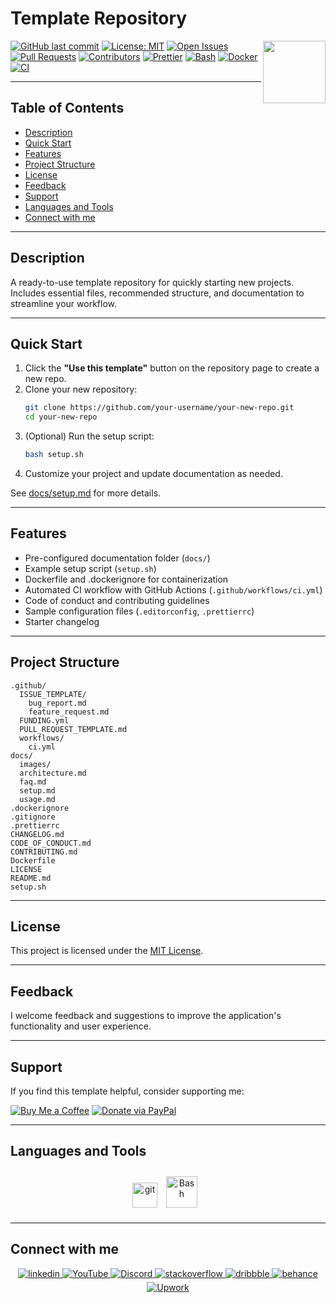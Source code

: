 # Template Repository

<img align="right" src="https://media.giphy.com/media/du3J3cXyzhj75IOgvA/giphy.gif" width="100"/>

[![GitHub last commit](https://img.shields.io/github/last-commit/Alexandrbig1/template-repo)](https://github.com/Alexandrbig1/template-repo/commits/main)
[![License: MIT](https://img.shields.io/github/license/Alexandrbig1/template-repo)](https://github.com/Alexandrbig1/template-repo/blob/main/LICENSE)
[![Open Issues](https://img.shields.io/github/issues/Alexandrbig1/template-repo)](https://github.com/Alexandrbig1/template-repo/issues)
[![Pull Requests](https://img.shields.io/github/issues-pr/Alexandrbig1/template-repo)](https://github.com/Alexandrbig1/template-repo/pulls)
[![Contributors](https://img.shields.io/github/contributors/Alexandrbig1/template-repo)](https://github.com/Alexandrbig1/template-repo/graphs/contributors)
[![Prettier](https://img.shields.io/badge/prettier-2.8.8-ff69b4.svg?style=for-the-badge&logo=prettier)](https://prettier.io/)
[![Bash](https://img.shields.io/badge/bash-5.2-4EAA25?logo=gnubash&logoColor=white&style=for-the-badge)](https://www.gnu.org/software/bash/)
[![Docker](https://img.shields.io/badge/Docker-24.0-blue?logo=docker&style=for-the-badge)](Dockerfile)
[![CI](https://github.com/Alexandrbig1/template-repo/actions/workflows/ci.yml/badge.svg?style=for-the-badge)](https://github.com/Alexandrbig1/template-repo/actions/workflows/ci.yml)

---

## Table of Contents

- [Description](#description)
- [Quick Start](#quick-start)
- [Features](#features)
- [Project Structure](#project-structure)
- [License](#license)
- [Feedback](#feedback)
- [Support](#support)
- [Languages and Tools](#languages-and-tools)
- [Connect with me](#connect-with-me)

---

## Description

A ready-to-use template repository for quickly starting new projects. Includes essential files, recommended structure, and documentation to streamline your workflow.

---

## Quick Start

1. Click the **"Use this template"** button on the repository page to create a new repo.
2. Clone your new repository:
   ```sh
   git clone https://github.com/your-username/your-new-repo.git
   cd your-new-repo
   ```
3. (Optional) Run the setup script:
   ```sh
   bash setup.sh
   ```
4. Customize your project and update documentation as needed.

See [docs/setup.md](docs/setup.md) for more details.

---

## Features

- Pre-configured documentation folder (`docs/`)
- Example setup script (`setup.sh`)
- Dockerfile and .dockerignore for containerization
- Automated CI workflow with GitHub Actions (`.github/workflows/ci.yml`)
- Code of conduct and contributing guidelines
- Sample configuration files (`.editorconfig`, `.prettierrc`)
- Starter changelog

---

## Project Structure

```
.github/
  ISSUE_TEMPLATE/
    bug_report.md
    feature_request.md
  FUNDING.yml
  PULL_REQUEST_TEMPLATE.md
  workflows/
    ci.yml
docs/
  images/
  architecture.md
  faq.md
  setup.md
  usage.md
.dockerignore
.gitignore
.prettierrc
CHANGELOG.md
CODE_OF_CONDUCT.md
CONTRIBUTING.md
Dockerfile
LICENSE
README.md
setup.sh
```

---

## License

This project is licensed under the [MIT License](LICENSE).

---

## Feedback

I welcome feedback and suggestions to improve the application's functionality and user experience.

---

## Support

If you find this template helpful, consider supporting me:

[![Buy Me a Coffee](https://img.shields.io/badge/buy%20me%20a%20coffee-yellow?logo=buy-me-a-coffee&style=for-the-badge)](https://www.buymeacoffee.com/alexsmagin)
[![Donate via PayPal](https://img.shields.io/badge/paypal-donate-blue?logo=paypal&style=for-the-badge)](https://paypal.me/alexandrsmagin)

---

## Languages and Tools

<div align="center">
<a href="https://git-scm.com/" target="_blank" rel="noreferrer">
<img src="https://www.vectorlogo.zone/logos/git-scm/git-scm-icon.svg" alt="git" width="40" height="40"/></a>
<a href="https://www.gnu.org/software/bash/" target="_blank"><img style="margin: 10px" src="https://profilinator.rishav.dev/skills-assets/gnu_bash-icon.svg" alt="Bash" height="50" /></a> 
</div>

---

## Connect with me

<div align="center">
<a href="https://linkedin.com/in/alex-smagin29" target="_blank">
<img src=https://img.shields.io/badge/linkedin-%231E77B5.svg?&style=for-the-badge&logo=linkedin&logoColor=white alt=linkedin style="margin-bottom: 5px;" />
</a>
<a href="https://www.youtube.com/@AlexSmaginDev" target="_blank">
<img src="https://img.shields.io/badge/youtube-%23FF0000.svg?&style=for-the-badge&logo=youtube&logoColor=white" alt="YouTube" style="margin-bottom: 5px;" />
</a>
<a href="https://discord.gg/t6MGsCqdFX" target="_blank">
<img src="https://img.shields.io/badge/discord-%237289DA.svg?&style=for-the-badge&logo=discord&logoColor=white" alt="Discord" style="margin-bottom: 5px;" />
</a>
<a href="https://stackoverflow.com/users/22484161/alex-smagin" target="_blank">
<img src=https://img.shields.io/badge/stackoverflow-%23F28032.svg?&style=for-the-badge&logo=stackoverflow&logoColor=white alt=stackoverflow style="margin-bottom: 5px;" />
</a>
<a href="https://dribbble.com/Alexandrbig1" target="_blank">
<img src=https://img.shields.io/badge/dribbble-%23E45285.svg?&style=for-the-badge&logo=dribbble&logoColor=white alt=dribbble style="margin-bottom: 5px;" />
</a>
<a href="https://www.behance.net/a1126" target="_blank">
<img src=https://img.shields.io/badge/behance-%23191919.svg?&style=for-the-badge&logo=behance&logoColor=white alt=behance style="margin-bottom: 5px;" />
</a>
<a href="https://www.upwork.com/freelancers/~0117da9f9f588056d2" target="_blank">
<img src="https://img.shields.io/badge/upwork-%230077B5.svg?&style=for-the-badge&logo=upwork&logoColor=white&color=%23167B02" alt="Upwork" style="margin-bottom: 5px;" />
</a>
</div>
